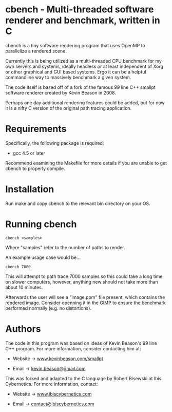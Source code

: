 # cbench - Multi-threaded software renderer and benchmark, written in C

cbench is a tiny software rendering program that uses OpenMP to
parallelize a rendered scene.

Currently this is being utilized as a multi-threaded CPU benchmark for my
own servers and systems, ideally headless or at least independent of Xorg
or other graphical and GUI based systems. Ergo it can be a helpful
commandline way to massively benchmark a given system.

The code itself is based off of a fork of the famous 99 line C++ smallpt
software renderer created by Kevin Beason in 2008.

Perhaps one day additional rendering features could be added, but for now
it is a nifty C version of the original path tracing application.


# Requirements

Specifically, the following package is required:

* gcc 4.5 or later

Recommend examining the Makefile for more details if you are unable to get
cbench to properly compile.


# Installation

Run make and copy cbench to the relevant bin directory on your OS.


# Running cbench

    cbench <samples>

Where "samples" refer to the number of paths to render.

An example usage case would be... 

    cbench 7000

This will attempt to path trace 7000 samples so this could take a long
time on slower computers, however, anything new should not take more than
about 10 minutes.

Afterwards the user will see a "image.ppm" file present, which contains
the rendered image. Consider openning it in the GIMP to ensure the
benchmark performed normally (e.g. no distortions).

# Authors

The code in this program was based on ideas of Kevin Beason's 99
line C++ program. For more information, consider contacting him at:

* Website -> www.kevinbeason.com/smallpt

* Email -> kevin.beason@gmail.com

This was forked and adapted to the C language by Robert Bisewski at Ibis
Cybernetics. For more information, contact:

* Website -> www.ibiscybernetics.com

* Email -> contact@ibiscybernetics.com
